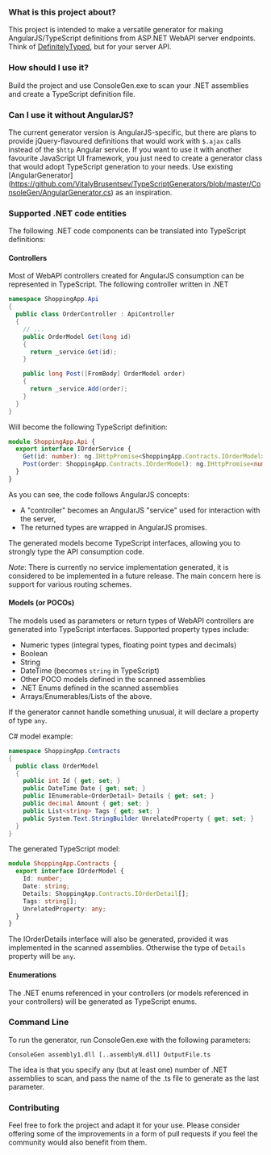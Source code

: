 ### What is this project about?
This project is intended to make a versatile generator for making AngularJS/TypeScript definitions from 
ASP.NET WebAPI server endpoints. Think of [DefinitelyTyped](https://github.com/borisyankov/DefinitelyTyped), 
but for your server API.

### How should I use it?
Build the project and use ConsoleGen.exe to scan your .NET assemblies and create a TypeScript definition file.

### Can I use it without AngularJS?
The current generator version is AngularJS-specific, but there are plans to provide 
jQuery-flavoured definitions that would work with `$.ajax` calls instead of the `$http` Angular service.
If you want to use it with another favourite JavaScript UI framework, 
you just need to create a generator class that would  adopt TypeScript generation to your needs.
Use existing [AngularGenerator]
(https://github.com/VitalyBrusentsev/TypeScriptGenerators/blob/master/ConsoleGen/AngularGenerator.cs) as an inspiration.

### Supported .NET code entities
The following .NET code components can be translated into TypeScript definitions:

#### Controllers
Most of WebAPI controllers created for AngularJS consumption 
can be represented in TypeScript.
The following controller written in .NET
```csharp
namespace ShoppingApp.Api
{
  public class OrderController : ApiController
  {
    // ...
    public OrderModel Get(long id)
    {
      return _service.Get(id);
    }

    public long Post([FromBody] OrderModel order)
    {
      return _service.Add(order);
    }        
  }
}
```
Will become the following TypeScript definition:
```typescript
module ShoppingApp.Api {
  export interface IOrderService {
    Get(id: number): ng.IHttpPromise<ShoppingApp.Contracts.IOrderModel>;
    Post(order: ShoppingApp.Contracts.IOrderModel): ng.IHttpPromise<number>;
  }
}
```
As you can see, the code follows AngularJS concepts: 
- A "controller" becomes an AngularJS "service" used for interaction with the server,
- The returned types are wrapped in AngularJS promises.
 
The generated models become TypeScript interfaces, allowing you to strongly type the API consumption code.

*Note*: There is currently no service implementation generated, it is considered to be implemented in a future release. The main concern here is support for various routing schemes.

#### Models (or POCOs)
The models used as parameters or return types of WebAPI controllers are generated into TypeScript interfaces. Supported property types include:
- Numeric types (integral types, floating point types and decimals)
- Boolean
- String
- DateTime (becomes `string` in TypeScript)
- Other POCO models defined in the scanned assemblies
- .NET Enums defined in the scanned assemblies
- Arrays/Enumerables/Lists of the above.

If the generator cannot handle something unusual, it will declare a property of type `any`.

C# model example:
```csharp
namespace ShoppingApp.Contracts
{
  public class OrderModel
  {
    public int Id { get; set; }
    public DateTime Date { get; set; }
    public IEnumerable<OrderDetail> Details { get; set; }
    public decimal Amount { get; set; }
    public List<string> Tags { get; set; }
    public System.Text.StringBuilder UnrelatedProperty { get; set; }
  }
}
```
The generated TypeScript model:
```typescript
module ShoppingApp.Contracts {
  export interface IOrderModel {
    Id: number;
    Date: string;
    Details: ShoppingApp.Contracts.IOrderDetail[];
    Tags: string[];
    UnrelatedProperty: any;
  }
}
```
The IOrderDetails interface will also be generated, provided it was implemented in the scanned assemblies. Otherwise the type of `Details` property will be `any`.

#### Enumerations
The .NET enums referenced in your controllers (or models referenced in your controllers) 
will be generated as TypeScript enums.

### Command Line
To run the generator, run ConsoleGen.exe with the following parameters:

`ConsoleGen assembly1.dll [..assemblyN.dll] OutputFile.ts`

The idea is that you specify any (but at least one) number of .NET assemblies to scan, 
and pass the name of the .ts file to generate as the last parameter.

### Contributing
Feel free to fork the project and adapt it for your use. 
Please consider offering some of the improvements in a form of pull requests 
if you feel the community would also benefit from them.
